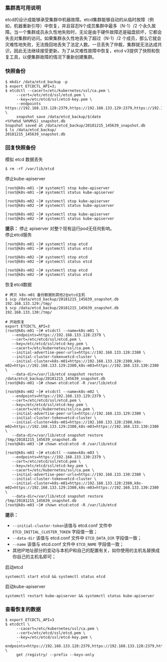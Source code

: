 ### 集群高可用说明
etcd的设计成能够承受集群中机器故障。etcd集群能够自动的从临时故障（例如，机器重新引导）中恢复，并且容忍N个成员集群中最多（N-1）/2 个永久故障。当一个集群成员永久性地失败时，无论是由于硬件故障还是磁盘损坏，它都会失去对集群的访问。如果集群永久性地丢失了超过（N-1）/2 个成员，那么它就会灾难性地失败，无法挽回地丢失了法定人数。一旦丢失了仲裁，集群就无法达成共识，因此无法继续接受更新。为了从灾难性故障中恢复，etcd v3提供了快照和恢复工具，以便集群故障的情况下重新创建集群。

### 快照备份
```
$ mkdir /data/etcd_backup -p
$ export ETCDCTL_API=3;
$ etcdctl --cacert=/etc/kubernetes/ssl/ca.pem \
     --cert=/etc/etcd/ssl/etcd.pem \
     --key=/etc/etcd/ssl/etcd-key.pem \
     --endpoints https://192.168.133.128:2379,https://192.168.133.129:2379,https://192.168.133.130:2379 \
     snapshot save /data/etcd_backup/$(date +%Y%m%d_%H%M%S)_snapshot.db
Snapshot saved at /data/etcd_backup/20181215_145639_snapshot.db
$ ls /data/etcd_backup/
20181215_145639_snapshot.db
```
### 回复快照备份
模拟 etcd 数据丢失
```
$ rm -rf /var/lib/etcd
```
停止kube-apiserver
```
[root@k8s-m01 ~]# systemctl stop kube-apiserver
[root@k8s-m01 ~]# systemctl status kube-apiserver

[root@k8s-m02 ~]# systemctl stop kube-apiserver
[root@k8s-m02 ~]# systemctl status kube-apiserver

[root@k8s-m02 ~]# systemctl stop kube-apiserver
[root@k8s-m02 ~]# systemctl status kube-apiserver
```
**提示：** 停止 apiserver 对整个现有运行pod无任何影响。  
停止etcd服务
```
[root@k8s-m01 ~]# systemctl stop etcd
[root@k8s-m01 ~]# systemctl status etcd

[root@k8s-m02 ~]# systemctl stop etcd
[root@k8s-m02 ~]# systemctl status etcd

[root@k8s-m02 ~]# systemctl stop etcd
[root@k8s-m02 ~]# systemctl status etcd

```
恢复etcd数据
```
# 拷贝 k8s-m01 备份数据到其他2台etcd主机
$ scp /data/etcd_backup/20181215_145639_snapshot.db 192.168.133.129:/tmp/                                                               
$ scp /data/etcd_backup/20181215_145639_snapshot.db 192.168.133.130:/tmp/

# 开始恢复
export ETCDCTL_API=3
[root@k8s-m01 ~]# etcdctl --name=k8s-m01 \
   --endpoints=https://192.168.133.128:2379 \
   --cert=/etc/etcd/ssl/etcd.pem \
   --key=/etc/etcd/ssl/etcd-key.pem \
   --cacert=/etc/kubernetes/ssl/ca.pem \
   --initial-advertise-peer-urls=https://192.168.133.128:2380 \
   --initial-cluster-token=etcd-cluster \
   --initial-cluster=k8s-m01=https://192.168.133.128:2380,k8s-m02=https://192.168.133.129:2380,k8s-m03=https://192.168.133.130:2380 \
   --data-dir=/var/lib/etcd snapshot restore /data/etcd_backup/20181215_145639_snapshot.db
[root@k8s-m01 ~]# chown etcd:etcd -R /var/lib/etcd

[root@k8s-m02 ~]# etcdctl --name=k8s-m02 \
   --endpoints=https://192.168.133.129:2379 \
   --cert=/etc/etcd/ssl/etcd.pem \
   --key=/etc/etcd/ssl/etcd-key.pem \
   --cacert=/etc/kubernetes/ssl/ca.pem \
   --initial-advertise-peer-urls=https://192.168.133.129:2380 \
   --initial-cluster-token=etcd-cluster \
   --initial-cluster=k8s-m01=https://192.168.133.128:2380,k8s-m02=https://192.168.133.129:2380,k8s-m03=https://192.168.133.130:2380 \
   --data-dir=/var/lib/etcd snapshot restore /tmp/20181215_145639_snapshot.db
[root@k8s-m03 ~]# chown etcd:etcd -R /var/lib/etcd

[root@k8s-m03 ~]# etcdctl --name=k8s-m03 \
   --endpoints=https://192.168.133.130:2379 \
   --cert=/etc/etcd/ssl/etcd.pem \
   --key=/etc/etcd/ssl/etcd-key.pem \
   --cacert=/etc/kubernetes/ssl/ca.pem \
   --initial-advertise-peer-urls=https://192.168.133.130:2380 \
   --initial-cluster-token=etcd-cluster \
   --initial-cluster=k8s-m01=https://192.168.133.128:2380,k8s-m02=https://192.168.133.129:2380,k8s-m03=https://192.168.133.130:2380 \
   --data-dir=/var/lib/etcd snapshot restore /tmp/20181215_145639_snapshot.db
[root@k8s-m03 ~]# chown etcd:etcd -R /var/lib/etcd
```
**提示：**
  * `--initial-cluster-token`该值与 etcd.conf 文件中 `ETCD_INITIAL_CLUSTER_TOKEN` 字段值一致；
  * `--data-dir` 该值与 etcd.conf 文件中 `ETCD_DATA_DIR` 字段值一致；
  * `--name` 该值与 etcd.conf 文件中 `ETCD_NAME` 字段值一致；
  * 其他IP地址部分的变动与本机IP和自己的配置有关，如你使用的主机名替换成你自己的主机名即可；

启动etcd
```
systemctl start etcd && systemctl status etcd
```

启动kube-apiserver
```
systemctl restart kube-apiserver && systemctl status kube-apiserver
```
### 查看恢复的数据
```
$ export ETCDCTL_API=3
$ etcdctl \
     --cacert=/etc/kubernetes/ssl/ca.pem \
     --cert=/etc/etcd/ssl/etcd.pem \
     --key=/etc/etcd/ssl/etcd-key.pem \
     --endpoints=https://192.168.133.128:2379,https://192.168.133.128:2379,https://192.168.133.128:2379 \
     get /registry/ --prefix --keys-only
```
